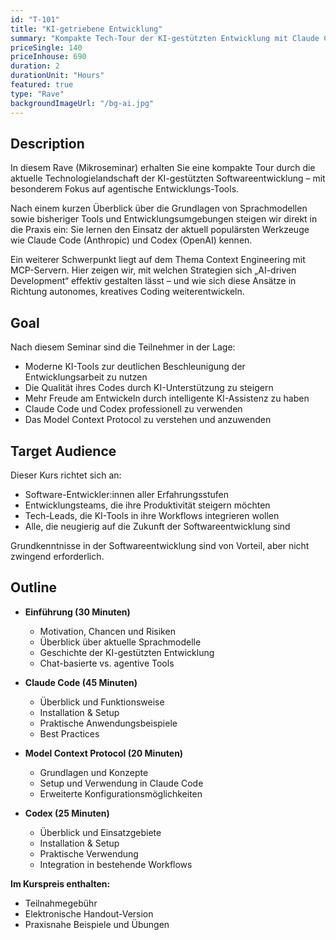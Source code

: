 ```yaml
---
id: "T-101"
title: "KI-getriebene Entwicklung"
summary: "Kompakte Tech-Tour der KI-gestützten Entwicklung mit Claude Code und Codex"
priceSingle: 140
priceInhouse: 690
duration: 2
durationUnit: "Hours"
featured: true
type: "Rave"
backgroundImageUrl: "/bg-ai.jpg"
---
```


## Description

In diesem Rave (Mikroseminar) erhalten Sie eine kompakte Tour durch die aktuelle Technologielandschaft der KI-gestützten
Softwareentwicklung – mit besonderem Fokus auf agentische Entwicklungs-Tools.

Nach einem kurzen Überblick über die Grundlagen von Sprachmodellen sowie bisheriger Tools und Entwicklungsumgebungen
steigen wir direkt in die Praxis ein: Sie lernen den Einsatz der aktuell populärsten Werkzeuge wie Claude Code 
(Anthropic) und Codex (OpenAI) kennen.

Ein weiterer Schwerpunkt liegt auf dem Thema Context Engineering mit MCP-Servern. Hier zeigen wir, mit welchen Strategien sich
„AI-driven Development“ effektiv gestalten lässt – und wie sich diese Ansätze in Richtung autonomes, kreatives Coding
weiterentwickeln.

## Goal

Nach diesem Seminar sind die Teilnehmer in der Lage:

- Moderne KI-Tools zur deutlichen Beschleunigung der Entwicklungsarbeit zu nutzen
- Die Qualität ihres Codes durch KI-Unterstützung zu steigern
- Mehr Freude am Entwickeln durch intelligente KI-Assistenz zu haben
- Claude Code und Codex professionell zu verwenden
- Das Model Context Protocol zu verstehen und anzuwenden

## Target Audience

Dieser Kurs richtet sich an:

- Software-Entwickler:innen aller Erfahrungsstufen
- Entwicklungsteams, die ihre Produktivität steigern möchten
- Tech-Leads, die KI-Tools in ihre Workflows integrieren wollen
- Alle, die neugierig auf die Zukunft der Softwareentwicklung sind

Grundkenntnisse in der Softwareentwicklung sind von Vorteil, aber nicht zwingend erforderlich.

## Outline

- **Einführung (30 Minuten)**
    - Motivation, Chancen und Risiken
    - Überblick über aktuelle Sprachmodelle
    - Geschichte der KI-gestützten Entwicklung
    - Chat-basierte vs. agentive Tools

- **Claude Code (45 Minuten)**
    - Überblick und Funktionsweise
    - Installation & Setup
    - Praktische Anwendungsbeispiele
    - Best Practices

- **Model Context Protocol (20 Minuten)**
    - Grundlagen und Konzepte
    - Setup und Verwendung in Claude Code
    - Erweiterte Konfigurationsmöglichkeiten

- **Codex (25 Minuten)**
    - Überblick und Einsatzgebiete
    - Installation & Setup
    - Praktische Verwendung
    - Integration in bestehende Workflows

**Im Kurspreis enthalten:**

- Teilnahmegebühr
- Elektronische Handout-Version
- Praxisnahe Beispiele und Übungen